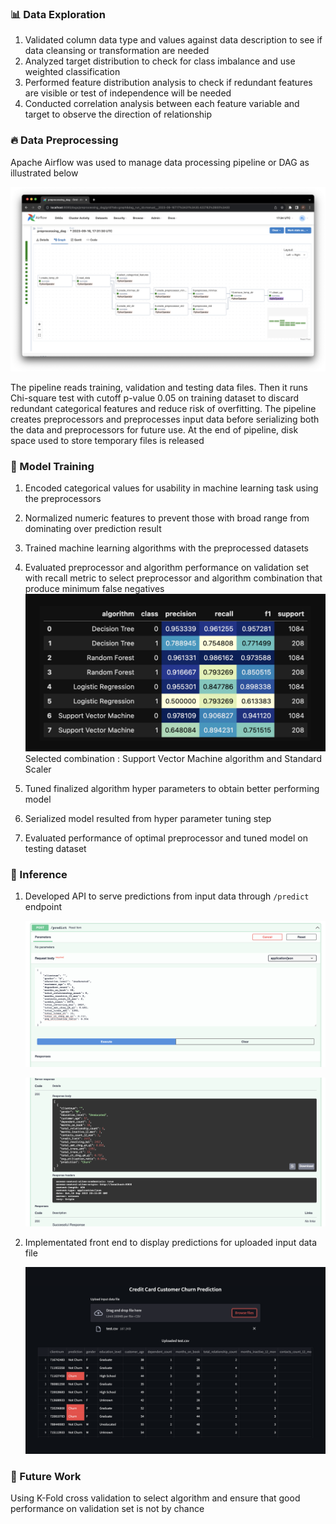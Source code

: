 ### 📊 Data Exploration

1. Validated column data type and values against data description to see if data cleansing or transformation are needed
2. Analyzed target distribution to check for class imbalance and use weighted classification
3. Performed feature distribution analysis to check if redundant features are visible or test of independence will be needed 
4. Conducted correlation analysis between each feature variable and target to observe the direction of relationship

<!-- To know more about the observations, refer to [exploration notebook](https://github.com/ppkgtmm/churn-prediction/blob/main/notebooks/exploration.ipynb)  -->

### 🔥 Data Preprocessing

Apache Airflow was used to manage data processing pipeline or DAG as illustrated below

![dag-diagram](./imgs/churn/dag-diagram.png)

The pipeline reads training, validation and testing data files. Then it runs Chi-square test with cutoff p-value 0.05 on training dataset to discard redundant categorical features and reduce risk of overfitting. The pipeline creates preprocessors and preprocesses input data before serializing both the data and preprocessors for future use. At the end of pipeline, disk space used to store temporary files is released

### 🤖 Model Training

1. Encoded categorical values for usability in machine learning task using the preprocessors
2. Normalized numeric features to prevent those with broad range from dominating over prediction result
3. Trained machine learning algorithms with the preprocessed datasets
4. Evaluated preprocessor and algorithm performance on validation set with recall metric to select preprocessor and algorithm combination that produce minimum false negatives
    ![evaluation-result](./imgs/churn/evaluation-result.png)
    Selected combination : Support Vector Machine algorithm and Standard Scaler


5. Tuned finalized algorithm hyper parameters to obtain better performing model
6. Serialized model resulted from hyper parameter tuning step
7. Evaluated performance of optimal preprocessor and tuned model on testing dataset

### 🚀 Inference

1. Developed API to serve predictions from input data through `/predict` endpoint

    ![api-input.png](./imgs/churn/api-input.png)

    ![api-output.png](./imgs/churn/api-output.png)

2. Implementated front end to display predictions for uploaded input data file 

    ![front-end.png](./imgs/churn/front-end.png)

### 🥋 Future Work

Using K-Fold cross validation to select algorithm and ensure that good performance on validation set is not by chance
